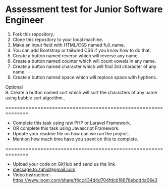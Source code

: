 # Assessment test for Junior Software Engineer

1. Fork this repository.
2. Clone this repository to your local machine.
3. Make an input field with HTML/CSS named full_name.
4. You can add Bootstrap or tailwind CSS if you know how to do that.
5. Create a button named reverse which will reverse any name.
6. Create a button named counter which will count vowels in any name.
7. Create a button named character which will find 3rd character of any name.
8. Create a button named space which will replace space with hyphens.

Optional <br/> 9. Create a button named sort which will sort the characters of any name using bubble sort algorithm..

==============================================================

-   Complete this task using raw PHP or Laravel Framework.
-   OR complete this task using Javascript Framework.
-   Update your readme file on how can we run the project.
-   Mention how much time have you spent on this to complete.

==============================================================

-   Upload your code on GitHub and send us the link.
-   message.to.zahid@gmail.com
-   Video Instruction:-https://www.loom.com/share/f4cc434d4d704fdcb18678ebdd4a06e3
